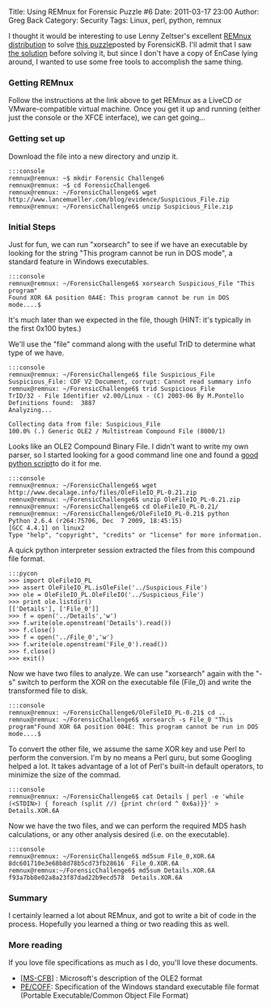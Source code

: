 Title: Using REMnux for Forensic Puzzle #6
Date: 2011-03-17 23:00
Author: Greg Back
Category: Security
Tags: Linux, perl, python, remnux

I thought it would be interesting to use Lenny Zeltser's excellent
[REMnux distribution][] to solve [this puzzle][]posted by ForensicKB.
I'll admit that I saw [the solution][] before solving it, but since I
don't have a copy of EnCase lying around, I wanted to use some free
tools to accomplish the same thing.

### Getting REMnux

Follow the instructions at the link above to get REMnux as a LiveCD or
VMware-compatible virtual machine. Once you get it up and running
(either just the console or the XFCE interface), we can get going...

### Getting set up

Download the file into a new directory and unzip it.

    :::console
    remnux@remnux: ~$ mkdir Forensic Challenge6
    remnux@remnux: ~$ cd ForensicChallenge6
    remnux@remnux: ~/ForensicChallenge6$ wget http://www.lancemueller.com/blog/evidence/Suspicious_File.zip
    remnux@remnux: ~/ForensicChallenge6$ unzip Suspicious_File.zip

### Initial Steps

Just for fun, we can run "xorsearch" to see if we have an executable by
looking for the string "This program cannot be run in DOS mode", a
standard feature in Windows executables.

    :::console
    remnux@remnux: ~/ForensicChallenge6$ xorsearch Suspicious_File "This program"
    Found XOR 6A position 0A4E: This program cannot be run in DOS mode....$

It's much later than we expected in the file, though (HINT: it's
typically in the first 0x100 bytes.)

We'll use the "file" command along with the useful TrID to determine
what type of we have.

    :::console
    remnux@remnux: ~/ForensicChallenge6$ file Suspicious_File
    Suspicious_File: CDF V2 Document, corrupt: Cannot read summary info
    remnux@remnux: ~/ForensicChallenge6$ trid Suspicious_File
    TrID/32 - File Identifier v2.00/Linux - (C) 2003-06 By M.Pontello
    Definitions found:  3887
    Analyzing...

    Collecting data from file: Suspicious_File
    100.0% (.) Generic OLE2 / Multistream Compound File (8000/1)

Looks like an OLE2 Compound Binary File. I didn't want to write my own
parser, so I started looking for a good command line one and found a
[good python script][]to do it for me.

    :::console
    remnux@remnux: ~/ForensicChallenge6$ wget http://www.decalage.info/files/OleFileIO_PL-0.21.zip
    remnux@remnux: ~/ForensicChallenge6$ unzip OleFileIO_PL-0.21.zip
    remnux@remnux: ~/ForensicChallenge6$ cd OleFileIO_PL-0.21/
    remnux@remnux: ~/ForensicChallenge6/OleFileIO_PL-0.21$ python
    Python 2.6.4 (r264:75706, Dec  7 2009, 18:45:15)
    [GCC 4.4.1] on linux2
    Type "help", "copyright", "credits" or "license" for more information.

A quick python interpreter session extracted the files from this
compound file format.

    :::pycon
    >>> import OleFileIO_PL
    >>> assert OleFileIO_PL.isOleFile('../Suspicious_File')
    >>> ole = OleFileIO_PL.OleFileIO('../Suspicious_File')
    >>> print ole.listdir()
    [['Details'], ['File_0']]
    >>> f = open('../Details','w')
    >>> f.write(ole.openstream('Details').read())
    >>> f.close()
    >>> f = open('../File_0','w')
    >>> f.write(ole.openstream('File_0').read())
    >>> f.close()
    >>> exit()


Now we have two files to analyze. We can use "xorsearch" again with the
"-s" switch to perform the XOR on the executable file (File\_0) and
write the transformed file to disk.

    :::console
    remnux@remnux: ~/ForensicChallenge6/OleFileIO_PL-0.21$ cd ..
    remnux@remnux: ~/ForensicChallenge6$ xorsearch -s File_0 "This program"Found XOR 6A position 004E: This program cannot be run in DOS mode....$

</p>
To convert the other file, we assume the same XOR key and use Perl to
perform the conversion. I'm by no means a Perl guru, but some Googling
helped a lot. It takes advantage of a lot of Perl's built-in default
operators, to minimize the size of the commad.

    :::console
    remnux@remnux: ~/ForensicChallenge6$ cat Details | perl -e 'while (<STDIN>) { foreach (split //) {print chr(ord ^ 0x6a)}}' > Details.XOR.6A

Now we have the two files, and we can perform the required MD5 hash
calculations, or any other analysis desired (i.e. on the executable).

    :::console
    remnux@remnux: ~/ForensicChallenge6$ md5sum File_0,XOR.6A
    8dc601710e3e68b8d78b5cd73fb28616  File_0.XOR.6A
    remnux@remnux:~/ForensicChallenge6$ md5sum Details.XOR.6A
    f93a7bb8e02a8a23f87dad22b9ecd578  Details.XOR.6A

### Summary

I certainly learned a lot about REMnux, and got to write a bit of code
in the process. Hopefully you learned a thing or two reading this as
well.

### More reading

If you love file specifications as much as I do, you'll love these
documents.

-   \[[MS-CFB][]\] : Microsoft's description of the OLE2 format
-   [PE/COFF][]: Specification of the Windows standard executable file
    format (Portable Executable/Common Object File Format)

</p>

  [REMnux distribution]: http://zeltser.com/remnux/
  [this puzzle]: http://www.forensickb.com/2011/02/forensic-puzzle-6.html
  [the solution]: http://www.forensickb.com/2011/03/answers-to-forensic-puzzle-6.html
  [good python script]: http://www.decalage.info/python/olefileio
  [MS-CFB]: http://msdn.microsoft.com/en-us/library/dd942138%28PROT.13%29.aspx
  [PE/COFF]: http://http://msdn.microsoft.com/en-us/windows/hardware/gg463119
